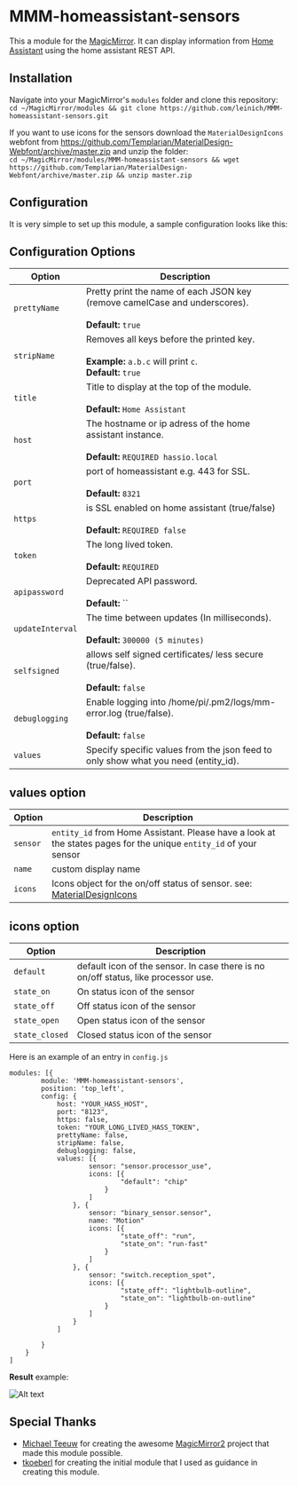 # MMM-homeassistant-sensors
This a module for the [MagicMirror](https://github.com/MichMich/MagicMirror/tree/develop). 
It can display information from [Home Assistant](https://home-assistant.io/) using the home assistant REST API.

## Installation
Navigate into your MagicMirror's `modules` folder and clone this repository:  
`cd ~/MagicMirror/modules && git clone https://github.com/leinich/MMM-homeassistant-sensors.git`

If you want to use icons for the sensors download the `MaterialDesignIcons` webfont from https://github.com/Templarian/MaterialDesign-Webfont/archive/master.zip and unzip the folder:  
`cd ~/MagicMirror/modules/MMM-homeassistant-sensors && wget https://github.com/Templarian/MaterialDesign-Webfont/archive/master.zip && unzip master.zip`

## Configuration
It is very simple to set up this module, a sample configuration looks like this:

## Configuration Options

| Option               | Description |
| -------------------- | ----------- |
| `prettyName`         | Pretty print the name of each JSON key (remove camelCase and underscores). <br><br> **Default:** `true` |
| `stripName`          | Removes all keys before the printed key. <br><br>**Example:** `a.b.c` will print `c`.<br> **Default:** `true` |
| `title`              | Title to display at the top of the module. <br><br> **Default:** `Home Assistant` |
| `host`               | The hostname or ip adress of the home assistant instance. <br><br> **Default:** `REQUIRED hassio.local` |
| `port`               | port of homeassistant e.g. 443 for SSL. <br><br> **Default:** `8321` |
| `https`              | is SSL enabled on home assistant (true/false) <br><br> **Default:** `REQUIRED false` |
| `token`              | The long lived token. <br><br> **Default:** `REQUIRED` |
| `apipassword`        | Deprecated API password. <br><br> **Default:** `` |
| `updateInterval`     | The time between updates (In milliseconds). <br><br> **Default:** `300000 (5 minutes)` |
| `selfsigned`         | allows self signed certificates/ less secure (true/false). <br><br> **Default:** `false` |
| `debuglogging`       | Enable logging into /home/pi/.pm2/logs/mm-error.log (true/false). <br><br> **Default:** `false` |
| `values`             | Specify specific values from the json feed to only show what you need (entity_id). |

## values option
| Option               | Description |
| -------------------- | ----------- |
| `sensor`             | `entity_id` from Home Assistant. Please have a look at the states pages for the unique `entity_id` of your sensor |
| `name`               | custom display name |
| `icons`              | Icons object for the on/off status of sensor. see: [MaterialDesignIcons](https://materialdesignicons.com/) |

## icons option
| Option               | Description |
| -------------------- | ----------- |
| `default`            | default icon of the sensor. In case there is no on/off status, like processor use. |
| `state_on`           | On status icon of the sensor |
| `state_off`          | Off status icon of the sensor |
| `state_open`         | Open status icon of the sensor |
| `state_closed`       | Closed status icon of the sensor |

Here is an example of an entry in `config.js`
```
modules: [{
		module: 'MMM-homeassistant-sensors',
		position: 'top_left',
		config: {
			host: "YOUR_HASS_HOST",
			port: "8123",
			https: false,
			token: "YOUR_LONG_LIVED_HASS_TOKEN",
			prettyName: false,
			stripName: false,
			debuglogging: false,
			values: [{
					sensor: "sensor.processor_use",
					icons: [{
							"default": "chip"
						}
					]
				}, {
					sensor: "binary_sensor.sensor",
					name: "Motion"
					icons: [{
							"state_off": "run",
							"state_on": "run-fast"
						}
					]
				}, {
					sensor: "switch.reception_spot",
					icons: [{
							"state_off": "lightbulb-outline",
							"state_on": "lightbulb-on-outline"
						}
					]
				}
			]

		}
	}
]
```
**Result** example:

![Alt text](https://image.ibb.co/b8edjx/dynamic_icons.png "dynamic icons example")

## Special Thanks
- [Michael Teeuw](https://github.com/MichMich) for creating the awesome [MagicMirror2](https://github.com/MichMich/MagicMirror/tree/develop) project that made this module possible.
- [tkoeberl](https://github.com/tkoeberl) for creating the initial module that I used as guidance in creating this module.
